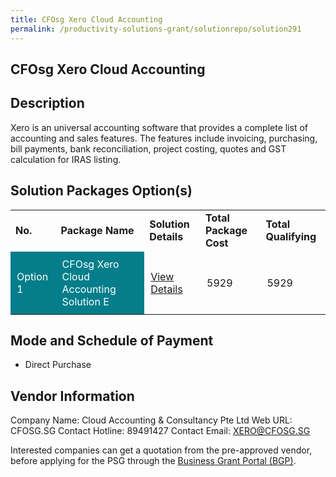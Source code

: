```yaml
---
title: CFOsg Xero Cloud Accounting
permalink: /productivity-solutions-grant/solutionrepo/solution291
---
```


## CFOsg Xero Cloud Accounting

## Description

Xero is an universal accounting software that provides a complete list of accounting and sales features. The features include invoicing, purchasing, bill payments, bank reconciliation, project costing, quotes and GST calculation for IRAS listing.

## Solution Packages Option(s)

<table>
<tr>
<td><b>No.</b></td>
<td><b>Package Name</b></td>
<td><b>Solution Details</b></td>
<td><b>Total Package Cost</b></td>
<td><b>Total Qualifying</b></td>
</tr>
<tr>
<td style='padding: 10px; background-color: #037E8A; color: #FFFFFF;'>Option 1</td>
<td style='padding: 10px; background-color: #037E8A; color: #FFFFFF;'>CFOsg Xero Cloud Accounting Solution E</td>
<td style='padding: 10px;'><a href='https://www.gobusiness.gov.sg/images/psg/Desensitised_CloudAccounting_Annex_3_CR_wef_30_July_2020_Revised_Part_5.pdf' target='_blank'>View Details</a></td>
<td style='padding: 10px;'>5929</td>
<td style='padding: 10px;'>5929</td>
</tr>
</table>

## Mode and Schedule of Payment

 - Direct Purchase

## Vendor Information

 Company Name: Cloud Accounting & Consultancy Pte Ltd
Web URL: CFOSG.SG
Contact Hotline: 89491427
Contact Email: XERO@CFOSG.SG

Interested companies can get a quotation from the pre-approved vendor, before applying for the PSG through the <a href='https://www.businessgrants.gov.sg/'>Business Grant Portal (BGP)</a>.

<script src="/jquery/resize-tables.js"></script>
